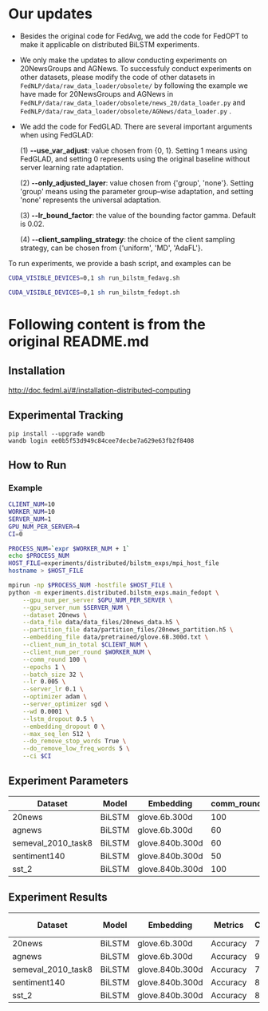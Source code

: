 

# Our updates

+ Besides the original code for FedAvg, we add the code for FedOPT to make it applicable on distributed BiLSTM experiments.

+ We only make the updates to allow conducting experiments on 20NewsGroups and AGNews. To successfuly conduct experiments on other datasets, please modify the code of other datasets in ``FedNLP/data/raw_data_loader/obsolete/`` by following the example we have made for 20NewsGroups and AGNews in ``FedNLP/data/raw_data_loader/obsolete/news_20/data_loader.py`` and ``FedNLP/data/raw_data_loader/obsolete/AGNews/data_loader.py`` .

+ We add the code for FedGLAD. There are several important arguments when using FedGLAD:

  (1) **--use_var_adjust**: value chosen from {0, 1}. Setting 1 means using FedGLAD, and setting 0 represents using the original 
  baseline without server learning rate adaptation.

  (2) **--only_adjusted_layer**: value chosen from {'group', 'none'}. Setting 'group' means using the parameter group–wise
  adaptation, and setting 'none' represents the universal adaptation.

  (3) **--lr_bound_factor**: the value of the bounding factor gamma. Default is 0.02.

  (4) **--client_sampling_strategy**: the choice of the client sampling strategy, can be chosen from {'uniform', 'MD', 'AdaFL'}.

  



To run experiments, we provide a bash script, and examples can be

```bash
CUDA_VISIBLE_DEVICES=0,1 sh run_bilstm_fedavg.sh
```

```bash
CUDA_VISIBLE_DEVICES=0,1 sh run_bilstm_fedopt.sh
```



# Following content is from the original README.md

## Installation

http://doc.fedml.ai/#/installation-distributed-computing

## Experimental Tracking
```
pip install --upgrade wandb
wandb login ee0b5f53d949c84cee7decbe7a629e63fb2f8408
```

## How to Run
### Example

```bash
CLIENT_NUM=10
WORKER_NUM=10
SERVER_NUM=1
GPU_NUM_PER_SERVER=4
CI=0

PROCESS_NUM=`expr $WORKER_NUM + 1`
echo $PROCESS_NUM
HOST_FILE=experiments/distributed/bilstm_exps/mpi_host_file
hostname > $HOST_FILE

mpirun -np $PROCESS_NUM -hostfile $HOST_FILE \
python -m experiments.distributed.bilstm_exps.main_fedopt \
    --gpu_num_per_server $GPU_NUM_PER_SERVER \
    --gpu_server_num $SERVER_NUM \
    --dataset 20news \
    --data_file data/data_files/20news_data.h5 \
    --partition_file data/partition_files/20news_partition.h5 \
    --embedding_file data/pretrained/glove.6B.300d.txt \
    --client_num_in_total $CLIENT_NUM \
    --client_num_per_round $WORKER_NUM \
    --comm_round 100 \
    --epochs 1 \
    --batch_size 32 \
    --lr 0.005 \
    --server_lr 0.1 \
    --optimizer adam \
    --server_optimizer sgd \
    --wd 0.0001 \
    --lstm_dropout 0.5 \
    --embedding_dropout 0 \
    --max_seq_len 512 \
    --do_remove_stop_words True \
    --do_remove_low_freq_words 5 \
    --ci $CI
```

## Experiment Parameters
| Dataset | Model | Embedding | comm_round(fedavg) | comm_round(fedopt) | batch_size | lr | wd | lstm_dropout | embedding_dropout | max_seq_len | do_remove_stop_words | do_remove_low_freq_words | server_lr(fedopt) |
| ------- | ------ | ------- | ------- | ------- | ------- | ------- | ------- | ------- | ------- | ------- | ------- | ------- | ------- |
| 20news | BiLSTM | glove.6b.300d | 100 | 500 | 32 | 0.005 | 0.0001 | 0.5 | 0 | 512 | True | 5 | 0.1 |
| agnews | BiLSTM | glove.6b.300d | 60 | 500 | 128 | 0.005 | 0.0001 | 0.1 | 0 | 128 | False | 0 | 0.1 |
| semeval_2010_task8 | BiLSTM | glove.840b.300d | 60 | 400 | 10 | 0.005 | 0.0001 | 0.5 | 0.3 | 100 | False | 0 | 0.1 |
| sentiment140 | BiLSTM | glove.840b.300d | 50 | 100 | 256 | 0.001 | 0.0005 | 0.5 | 0.3 | 32 | False | 5 | 0.1 |
| sst_2 | BiLSTM | glove.840b.300d | 100 | 32 | 400 | 0.005 | 0.0001 | 0.5 | 0.3 | 32 | False | 0 | 0.1 |

## Experiment Results
| Dataset | Model | Embedding | Metrics | Centralized | FedAvg | FedOpt | FedAvg Time(s) |
| ------- | ------ | ------- | ------- | ------- | ------- | ------- | ------- |
| 20news | BiLSTM | glove.6b.300d | Accuracy| 78% | 78% | 77.4% | 1853 |
| agnews | BiLSTM | glove.6b.300d | Accuracy| 91.5% | 91.5% | 91.5% | 727 |
| semeval_2010_task8 | BiLSTM | glove.840b.300d | Accuracy | 74% | 74% | 74% | 346 |
| sentiment140 | BiLSTM | glove.840b.300d | Accuracy| 84.5% | 84.5% | 84% | 2285 |
| sst_2 | BiLSTM | glove.840b.300d | Accuracy | 85.5% | 85.5% | 842..5% | 361 |